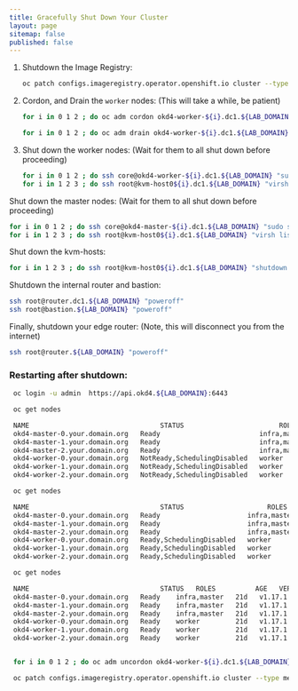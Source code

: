 ```yaml
---
title: Gracefully Shut Down Your Cluster
layout: page
sitemap: false
published: false
---
```


1. Shutdown the Image Registry:

   ```bash
   oc patch configs.imageregistry.operator.openshift.io cluster --type merge --patch '{"spec":{"managementState":"Removed"}}'
   ```

1. Cordon, and Drain the `worker` nodes:  (This will take a while, be patient)

   ```bash
   for i in 0 1 2 ; do oc adm cordon okd4-worker-${i}.dc1.${LAB_DOMAIN} ; done

   for i in 0 1 2 ; do oc adm drain okd4-worker-${i}.dc1.${LAB_DOMAIN} --ignore-daemonsets --force --grace-period=60 --delete-emptydir-data; done
   ```

1. Shut down the worker nodes: (Wait for them to all shut down before proceeding)

   ```bash
   for i in 0 1 2 ; do ssh core@okd4-worker-${i}.dc1.${LAB_DOMAIN} "sudo shutdown -h now"; done
   for i in 1 2 3 ; do ssh root@kvm-host0${i}.dc1.${LAB_DOMAIN} "virsh list --all" ; done
   ```

Shut down the master nodes: (Wait for them to all shut down before proceeding)

   ```bash
   for i in 0 1 2 ; do ssh core@okd4-master-${i}.dc1.${LAB_DOMAIN} "sudo shutdown -h now"; done
   for i in 1 2 3 ; do ssh root@kvm-host0${i}.dc1.${LAB_DOMAIN} "virsh list --all" ; done
   ```

Shut down the kvm-hosts:

   ```bash
   for i in 1 2 3 ; do ssh root@kvm-host0${i}.dc1.${LAB_DOMAIN} "shutdown -h now" ; done
   ```

Shutdown the internal router and bastion:

   ```bash
   ssh root@router.dc1.${LAB_DOMAIN} "poweroff"
   ssh root@bastion.${LAB_DOMAIN} "poweroff"
   ```

Finally, shutdown your edge router: (Note, this will disconnect you from the internet)

   ```bash
   ssh root@router.${LAB_DOMAIN} "poweroff"
   ```

### Restarting after shutdown:

   ```bash
    oc login -u admin  https://api.okd4.${LAB_DOMAIN}:6443

    oc get nodes

    NAME                                 STATUS                        ROLES          AGE   VERSION
    okd4-master-0.your.domain.org   Ready                         infra,master   21d   v1.17.1
    okd4-master-1.your.domain.org   Ready                         infra,master   21d   v1.17.1
    okd4-master-2.your.domain.org   Ready                         infra,master   21d   v1.17.1
    okd4-worker-0.your.domain.org   NotReady,SchedulingDisabled   worker         21d   v1.17.1
    okd4-worker-1.your.domain.org   NotReady,SchedulingDisabled   worker         21d   v1.17.1
    okd4-worker-2.your.domain.org   NotReady,SchedulingDisabled   worker         21d   v1.17.1

    oc get nodes

    NAME                                 STATUS                     ROLES          AGE   VERSION
    okd4-master-0.your.domain.org   Ready                      infra,master   21d   v1.17.1
    okd4-master-1.your.domain.org   Ready                      infra,master   21d   v1.17.1
    okd4-master-2.your.domain.org   Ready                      infra,master   21d   v1.17.1
    okd4-worker-0.your.domain.org   Ready,SchedulingDisabled   worker         21d   v1.17.1
    okd4-worker-1.your.domain.org   Ready,SchedulingDisabled   worker         21d   v1.17.1
    okd4-worker-2.your.domain.org   Ready,SchedulingDisabled   worker         21d   v1.17.1

    oc get nodes

    NAME                                 STATUS   ROLES          AGE   VERSION
    okd4-master-0.your.domain.org   Ready    infra,master   21d   v1.17.1
    okd4-master-1.your.domain.org   Ready    infra,master   21d   v1.17.1
    okd4-master-2.your.domain.org   Ready    infra,master   21d   v1.17.1
    okd4-worker-0.your.domain.org   Ready    worker         21d   v1.17.1
    okd4-worker-1.your.domain.org   Ready    worker         21d   v1.17.1
    okd4-worker-2.your.domain.org   Ready    worker         21d   v1.17.1


    for i in 0 1 2 ; do oc adm uncordon okd4-worker-${i}.dc1.${LAB_DOMAIN} ; done

    oc patch configs.imageregistry.operator.openshift.io cluster --type merge --patch '{"spec":{"managementState":"Managed"}}'
   ```
